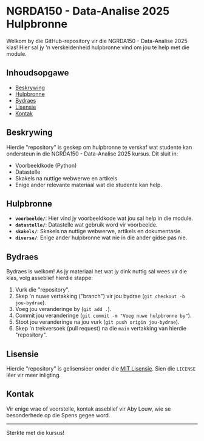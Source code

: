 # NGRDA150 - Data-Analise 2025 Hulpbronne

Welkom by die GitHub-repository vir die NGRDA150 - Data-Analise 2025 klas! Hier sal jy 'n verskeidenheid hulpbronne vind om jou te help met die module.

## Inhoudsopgawe

* [Beskrywing](#beskrywing)
* [Hulpbronne](#hulpbronne)
* [Bydraes](#bydraes)
* [Lisensie](#lisensie)
* [Kontak](#kontak)

## Beskrywing

Hierdie "repository" is geskep om hulpbronne te verskaf wat studente kan ondersteun in die NGRDA150 - Data-Analise 2025 kursus. Dit sluit in:

* Voorbeeldkode (Python)
* Datastelle
* Skakels na nuttige webwerwe en artikels
* Enige ander relevante materiaal wat die studente kan help.

## Hulpbronne

* **`voorbeelde/`**: Hier vind jy voorbeeldkode wat jou sal help in die module.
* **`datastelle/`**: Datastelle wat gebruik word vir voorbeelde.
* **`skakels/`**: Skakels na nuttige webwerwe, artikels en dokumentasie.
* **`diverse/`**: Enige ander hulpbronne wat nie in die ander gidse pas nie.

## Bydraes

Bydraes is welkom! As jy materiaal het wat jy dink nuttig sal wees vir die klas, volg asseblief hierdie stappe:

1.  Vurk die "repository".
2.  Skep 'n nuwe vertakking ("branch") vir jou bydrae (`git checkout -b jou-bydrae`).
3.  Voeg jou veranderinge by (`git add .`).
4.  Commit jou veranderinge (`git commit -m "Voeg nuwe hulpbronne by"`).
5.  Stoot jou veranderinge na jou vurk (`git push origin jou-bydrae`).
6.  Skep 'n trekversoek (pull request) na die `main` vertakking van hierdie "repository".

## Lisensie

Hierdie "repository" is gelisensieer onder die [MIT Lisensie](LICENSE). Sien die `LICENSE` lêer vir meer inligting.

## Kontak

Vir enige vrae of voorstelle, kontak asseblief vir Aby Louw, wie se besonderhede op die Spens gegee word.

---

Sterkte met die kursus!
